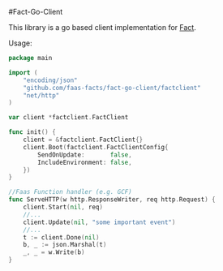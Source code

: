 #Fact-Go-Client

This library is a go based client implementation for [Fact](https://github.com/faas-facts/fact).

Usage:

```go
package main

import (
	"encoding/json"
	"github.com/faas-facts/fact-go-client/factclient"
	"net/http"
)

var client *factclient.FactClient

func init() {
	client = &factclient.FactClient{}
	client.Boot(factclient.FactClientConfig{
		SendOnUpdate:       false,
		IncludeEnvironment: false,
	})
}

//Faas Function handler (e.g. GCF)
func ServeHTTP(w http.ResponseWriter, req http.Request) {
	client.Start(nil, req)
	//...
	client.Update(nil, "some important event")
	//...
	t := client.Done(nil)
	b, _ := json.Marshal(t)
	_, _ = w.Write(b)
}
```